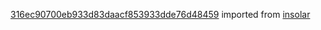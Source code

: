 [316ec90700eb933d83daacf853933dde76d48459](https://github.com/insolar/insolar/commit/316ec90700eb933d83daacf853933dde76d48459) imported from [insolar](https://github.com/insolar/insolar)
